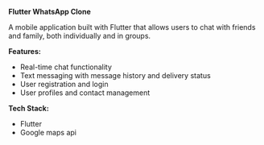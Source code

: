 **Flutter WhatsApp Clone**

A mobile application built with Flutter that allows users to chat with friends and family, both individually and in groups. 

**Features:**

* Real-time chat functionality
* Text messaging with message history and delivery status
* User registration and login
* User profiles and contact management

**Tech Stack:**

* Flutter
* Google maps api 
